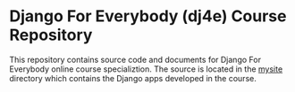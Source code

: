 # Django For Everybody (dj4e) Course Repository

This repository contains source code and documents for Django For Everybody online course specializtion. The source is located in the [mysite](/mysite) directory which contains the Django apps developed in the course. 


